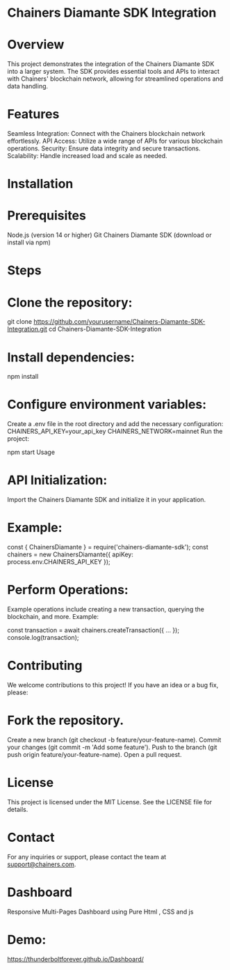 # Chainers Diamante SDK Integration
# Overview
This project demonstrates the integration of the Chainers Diamante SDK into a larger system. The SDK provides essential tools and APIs to interact with Chainers' blockchain network, allowing for streamlined operations and data handling.

# Features
Seamless Integration: Connect with the Chainers blockchain network effortlessly.
API Access: Utilize a wide range of APIs for various blockchain operations.
Security: Ensure data integrity and secure transactions.
Scalability: Handle increased load and scale as needed.
# Installation
# Prerequisites
Node.js (version 14 or higher)
Git
Chainers Diamante SDK (download or install via npm)
# Steps
# Clone the repository:
git clone https://github.com/yourusername/Chainers-Diamante-SDK-Integration.git
cd Chainers-Diamante-SDK-Integration
# Install dependencies:

npm install
# Configure environment variables:

Create a .env file in the root directory and add the necessary configuration:
CHAINERS_API_KEY=your_api_key
CHAINERS_NETWORK=mainnet
Run the project:


npm start
Usage
# API Initialization:

Import the Chainers Diamante SDK and initialize it in your application.
# Example:

const { ChainersDiamante } = require('chainers-diamante-sdk');
const chainers = new ChainersDiamante({ apiKey: process.env.CHAINERS_API_KEY });
# Perform Operations:

Example operations include creating a new transaction, querying the blockchain, and more.
Example:

const transaction = await chainers.createTransaction({ ... });
console.log(transaction);
# Contributing
We welcome contributions to this project! If you have an idea or a bug fix, please:

# Fork the repository.
Create a new branch (git checkout -b feature/your-feature-name).
Commit your changes (git commit -m 'Add some feature').
Push to the branch (git push origin feature/your-feature-name).
Open a pull request.
# License
This project is licensed under the MIT License. See the LICENSE file for details.

# Contact
For any inquiries or support, please contact the team at support@chainers.com.
# Dashboard

Responsive Multi-Pages Dashboard using Pure Html , CSS and js

# Demo:

https://thunderboltforever.github.io/Dashboard/
